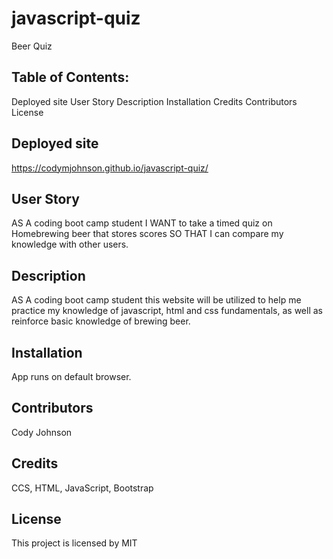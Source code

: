 # javascript-quiz
Beer Quiz

## Table of Contents:
Deployed site
User Story
Description
Installation
Credits
Contributors
License

## Deployed site
https://codymjohnson.github.io/javascript-quiz/

## User Story
AS A coding boot camp student I WANT to take a timed quiz on Homebrewing beer that stores scores SO THAT I can compare my knowledge with other users.

## Description
AS A coding boot camp student this website will be utilized to help me practice my knowledge of javascript, html and css fundamentals, as well as reinforce basic knowledge of brewing beer.

## Installation
App runs on default browser.

## Contributors
Cody Johnson

## Credits
CCS, HTML, JavaScript, Bootstrap

## License
This project is licensed by MIT

